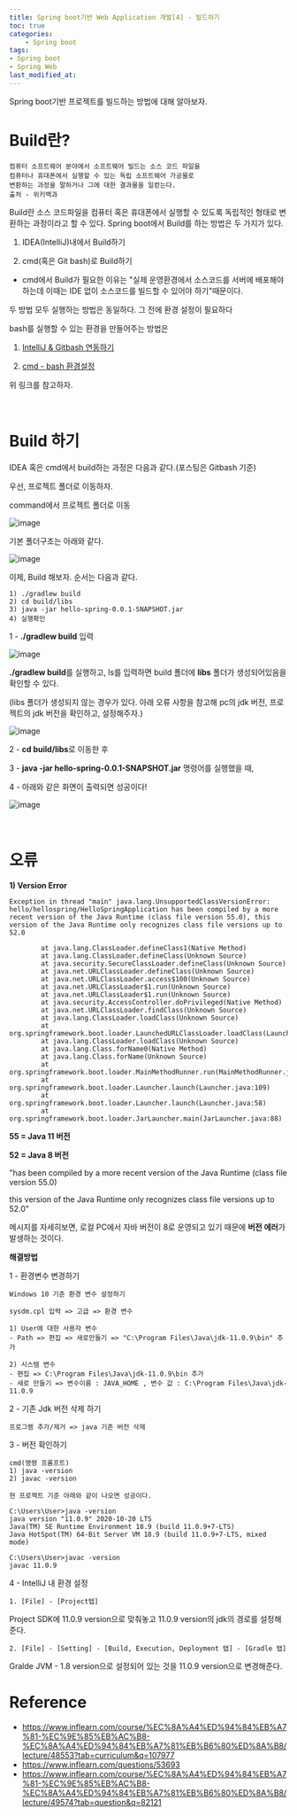 ```yaml
---
title: Spring boot기반 Web Application 개발[4] - 빌드하기
toc: true
categories:	
    - Spring boot
tags:
- Spring boot
- Spring Web
last_modified_at:
---
```




Spring boot기반 프로젝트를 빌드하는 방법에 대해 알아보자.

# Build란?

```
컴퓨터 소프트웨어 분야에서 소프트웨어 빌드는 소스 코드 파일을 
컴퓨터나 휴대폰에서 실행할 수 있는 독립 소프트웨어 가공물로 
변환하는 과정을 말하거나 그에 대한 결과물을 일컫는다. 
출처 - 위키백과
```

Build란 소스 코드파일을 컴퓨터 혹은 휴대폰에서 실행할 수 있도록 독립적인 형태로 변환하는 과정이라고 할 수 있다. Spring boot에서 Build를 하는 방법은 두 가지가 있다.

1) IDEA(IntelliJ)내에서 Build하기

2) cmd(혹은 Git bash)로 Build하기

- cmd에서 Build가 필요한 이유는 "실제 운영환경에서 소스코드를 서버에 배포해야 하는데 이때는 IDE 없이 소스코드를 빌드할 수 있어야 하기"때문이다.



두 방법 모두 실행하는 방법은 동일하다. 그 전에 환경 설정이 필요하다

bash를 실행할 수 있는 환경을 만들어주는 방법은

1) [IntelliJ & Gitbash 연동하기](https://gwang920.github.io/intellij/intellij&gitbash/)

2) [cmd - bash 환경설정](https://devms.tistory.com/58)

위 링크를 참고하자.

<br/>

# Build 하기

 IDEA 혹은 cmd에서 build하는 과정은 다음과 같다.(포스팅은 Gitbash 기준)

우선, 프로젝트 폴더로 이동하자.

 command에서 프로젝트 폴더로 이동

![image](https://user-images.githubusercontent.com/49560745/103506005-10968a80-4e9f-11eb-92fe-c1ead0873b1d.png)

기본 폴더구조는 아래와 같다.

![image](https://user-images.githubusercontent.com/49560745/103506221-8995e200-4e9f-11eb-9bf9-366a372d7b69.png)



이제, Build 해보자. 순서는 다음과 같다.

```
1) ./gradlew build
2) cd build/libs
3) java -jar hello-spring-0.0.1-SNAPSHOT.jar
4) 실행확인
```



1 - **./gradlew build** 입력

![image](https://user-images.githubusercontent.com/49560745/103510191-0d53cc80-4ea8-11eb-8682-f897bd7be985.png)

**./gradlew build**를 실행하고, ls를 입력하면 build 폴더에 **libs** 폴더가 생성되어있음을 확인할 수 있다.

(libs 폴더가 생성되지 않는 경우가 있다. 아래 오류 사항을 참고해 pc의 jdk 버전, 프로젝트의 jdk 버전을 확인하고, 설정해주자.)

![image](https://user-images.githubusercontent.com/49560745/103506195-78e56c00-4e9f-11eb-89cb-f51aba82d958.png)

2 - **cd build/libs**로 이동한 후

3 - **java -jar hello-spring-0.0.1-SNAPSHOT.jar** 명령어를 실행했을 때,

4 - 아래와 같은 화면이 출력되면 성공이다!

![image](https://user-images.githubusercontent.com/49560745/103508194-f7dca380-4ea3-11eb-86a0-6d4878469824.png)



<br/>

# 오류

**1) Version Error**

```
Exception in thread "main" java.lang.UnsupportedClassVersionError: hello/hellospring/HelloSpringApplication has been compiled by a more recent version of the Java Runtime (class file version 55.0), this version of the Java Runtime only recognizes class file versions up to 52.0

        at java.lang.ClassLoader.defineClass1(Native Method)
        at java.lang.ClassLoader.defineClass(Unknown Source)
        at java.security.SecureClassLoader.defineClass(Unknown Source)
        at java.net.URLClassLoader.defineClass(Unknown Source)
        at java.net.URLClassLoader.access$100(Unknown Source)
        at java.net.URLClassLoader$1.run(Unknown Source)
        at java.net.URLClassLoader$1.run(Unknown Source)
        at java.security.AccessController.doPrivileged(Native Method)
        at java.net.URLClassLoader.findClass(Unknown Source)
        at java.lang.ClassLoader.loadClass(Unknown Source)
        at org.springframework.boot.loader.LaunchedURLClassLoader.loadClass(LaunchedURLClassLoader.java:151)
        at java.lang.ClassLoader.loadClass(Unknown Source)
        at java.lang.Class.forName0(Native Method)
        at java.lang.Class.forName(Unknown Source)
        at org.springframework.boot.loader.MainMethodRunner.run(MainMethodRunner.java:46)
        at org.springframework.boot.loader.Launcher.launch(Launcher.java:109)
        at org.springframework.boot.loader.Launcher.launch(Launcher.java:58)
        at org.springframework.boot.loader.JarLauncher.main(JarLauncher.java:88)
```

**55 = Java 11 버전**

**52 = Java 8 버전**

"has been compiled by a more recent version of the Java Runtime (class file version 55.0)

this version of the Java Runtime only recognizes class file versions up to 52.0" 

메시지를 자세히보면, 로컬 PC에서 자바 버전이 8로 운영되고 있기 때문에 **버전 에러**가 발생하는 것이다.



**해결방법**

1 - 환경변수 변경하기

```
Windows 10 기준 환경 변수 설정하기

sysdm.cpl 입력 => 고급 => 환경 변수

1) User에 대한 사용자 변수
- Path => 편집 => 새로만들기 => "C:\Program Files\Java\jdk-11.0.9\bin" 추가

2) 시스템 변수
- 편집 => C:\Program Files\Java\jdk-11.0.9\bin 추가
- 새로 만들기 => 변수이름 : JAVA_HOME , 변수 값 : C:\Program Files\Java\jdk-11.0.9

```

2 - 기존 Jdk 버전 삭제 하기

````
프로그램 추가/제거 => java 기존 버전 삭제
````

3 - 버전 확인하기

```
cmd(명령 프롬프트)
1) java -version
2) javac -version

현 프로젝트 기준 아래와 같이 나오면 성공이다.

C:\Users\User>java -version
java version "11.0.9" 2020-10-20 LTS
Java(TM) SE Runtime Environment 18.9 (build 11.0.9+7-LTS)
Java HotSpot(TM) 64-Bit Server VM 18.9 (build 11.0.9+7-LTS, mixed mode)

C:\Users\User>javac -version
javac 11.0.9
```

4 - IntelliJ 내 환경 설정

```
1. [File] - [Project탭]
```

Project SDK에 11.0.9 version으로 맞춰놓고 11.0.9  version의 jdk의 경로를 설정해준다.

```
2. [File] - [Setting] - [Build, Execution, Deployment 탭] - [Gradle 탭]
```

Gralde JVM - 1.8 version으로 설정되어 있는 것을 11.0.9 version으로 변경해준다.



# Reference

- https://www.inflearn.com/course/%EC%8A%A4%ED%94%84%EB%A7%81-%EC%9E%85%EB%AC%B8-%EC%8A%A4%ED%94%84%EB%A7%81%EB%B6%80%ED%8A%B8/lecture/48553?tab=curriculum&q=107977
- https://www.inflearn.com/questions/53693
- https://www.inflearn.com/course/%EC%8A%A4%ED%94%84%EB%A7%81-%EC%9E%85%EB%AC%B8-%EC%8A%A4%ED%94%84%EB%A7%81%EB%B6%80%ED%8A%B8/lecture/49574?tab=question&q=82121
